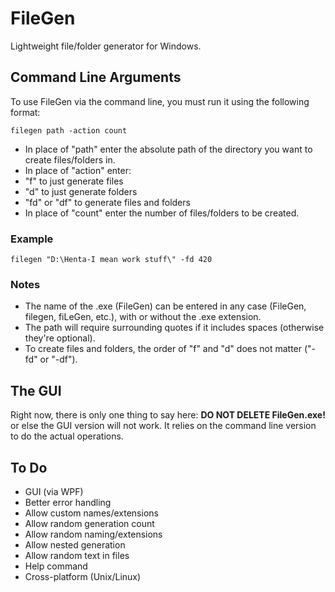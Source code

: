 # FileGen
Lightweight file/folder generator for Windows.

## Command Line Arguments
To use FileGen via the command line, you must run it using the following format:
```
filegen path -action count
```
- In place of "path" enter the absolute path of the directory you want to create files/folders in.
- In place of "action" enter:
 - "f" to just generate files
 - "d" to just generate folders
 - "fd" or "df" to generate files and folders
- In place of "count" enter the number of files/folders to be created.

### Example
```
filegen "D:\Henta-I mean work stuff\" -fd 420
```

### Notes
- The name of the .exe (FileGen) can be entered in any case (FileGen, filegen, fiLeGen, etc.), with or without the .exe extension.
- The path will require surrounding quotes if it includes spaces (otherwise they're optional).
- To create files and folders, the order of "f" and "d" does not matter ("-fd" or "-df").

## The GUI
Right now, there is only one thing to say here: **DO NOT DELETE FileGen.exe!** or else the GUI version will not work. It relies on the command line version to do the actual operations.

## To Do
- GUI (via WPF)
- Better error handling
- Allow custom names/extensions
- Allow random generation count
- Allow random naming/extensions
- Allow nested generation
- Allow random text in files
- Help command
- Cross-platform (Unix/Linux)
